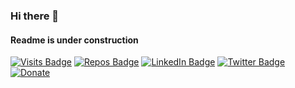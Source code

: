 ### Hi there 👋
#### Readme is under construction

[![Visits Badge](https://badges.pufler.dev/visits/LooKyourFacE/LooKyourFacE)](https:LooKyourFacE)
[![Repos Badge](https://badges.pufler.dev/repos/LooKyourFacE)](https:LooKyourFacE)
[![LinkedIn Badge](https://img.shields.io/badge/LinkedIn-Profile-informational?style=flat&logo=linkedin&logoColor=white&color=0D76A8)](https://www.google.com/)
[![Twitter Badge](https://img.shields.io/badge/Twitter-Profile-informational?style=flat&logo=twitter&logoColor=white&color=1CA2F1)](https://twitter.com/KKyprianidis)
[![Donate](https://img.shields.io/badge/Donate-PayPal-blue?logo=paypal)](https://www.paypal.me/konskypr)

<!--

[![GitHub stats](https://github-readme-stats.vercel.app/api?username=LooKyourFacE&theme=algolia&show_icons=true)](https://github.com/LooKyourFacE)

[![Top Langs](https://github-readme-stats.vercel.app/api/top-langs/?username=LooKyourFacE&layout=compact&theme=algolia)](https://github.com/LooKyourFacE)

[![Donate](https://img.shields.io/badge/Donate-PayPal-green.svg)](https://www.paypal.com/cgi-bin/webscr?cmd=_s-xclick&hosted_button_id=59LH5AHNQ8XZW)

-->


<!--
**LooKyourFacE/LooKyourFacE** is a ✨ _special_ ✨ repository because its `README.md` (this file) appears on your GitHub profile.

Here are some ideas to get you started:

- 🔭 I’m currently working on ...
- 🌱 I’m currently learning ...
- 👯 I’m looking to collaborate on ...
- 🤔 I’m looking for help with ...
- 💬 Ask me about ...
- 📫 How to reach me: ...
- 😄 Pronouns: ...
- ⚡ Fun fact: ...
-->

